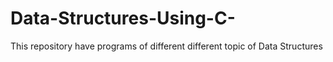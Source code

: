 # Data-Structures-Using-C-
This repository have programs of different different topic of Data Structures 
